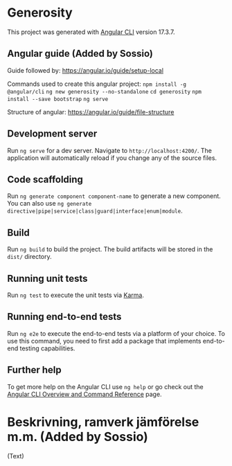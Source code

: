# Generosity

This project was generated with [Angular CLI](https://github.com/angular/angular-cli) version 17.3.7.

## Angular guide (Added by Sossio)

Guide followed by: https://angular.io/guide/setup-local

Commands used to create this angular project: 
`npm install -g @angular/cli`
`ng new generosity --no-standalone`
`cd generosity`
`npm install --save bootstrap`
`ng serve`

Structure of angular: https://angular.io/guide/file-structure

## Development server

Run `ng serve` for a dev server. Navigate to `http://localhost:4200/`. The application will automatically reload if you change any of the source files.

## Code scaffolding

Run `ng generate component component-name` to generate a new component. You can also use `ng generate directive|pipe|service|class|guard|interface|enum|module`.

## Build

Run `ng build` to build the project. The build artifacts will be stored in the `dist/` directory.

## Running unit tests

Run `ng test` to execute the unit tests via [Karma](https://karma-runner.github.io).

## Running end-to-end tests

Run `ng e2e` to execute the end-to-end tests via a platform of your choice. To use this command, you need to first add a package that implements end-to-end testing capabilities.

## Further help

To get more help on the Angular CLI use `ng help` or go check out the [Angular CLI Overview and Command Reference](https://angular.io/cli) page.

# Beskrivning, ramverk jämförelse m.m. (Added by Sossio)
(Text)

